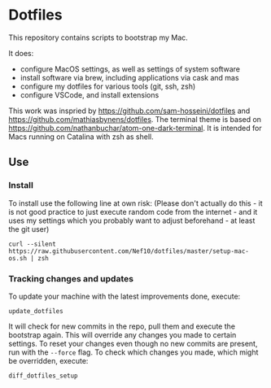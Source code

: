 # Dotfiles

This repository contains scripts to bootstrap my Mac.

It does:
- configure MacOS settings, as well as settings of system software
- install software via brew, including applications via cask and mas
- configure my dotfiles for various tools (git, ssh, zsh)
- configure VSCode, and install extensions

This work was inspried by https://github.com/sam-hosseini/dotfiles and https://github.com/mathiasbynens/dotfiles. The terminal theme is based on https://github.com/nathanbuchar/atom-one-dark-terminal. It is intended for Macs running on Catalina with zsh as shell.

## Use

### Install

To install use the following line at own risk: (Please don't actually do this - it is not good practice to just execute random code from the internet - and it uses my settings which you probably want to adjust beforehand - at least the git user)
```
curl --silent https://raw.githubusercontent.com/Nef10/dotfiles/master/setup-mac-os.sh | zsh
```

### Tracking changes and updates

To update your machine with the latest improvements done, execute:
```
update_dotfiles
```

It will check for new commits in the repo, pull them and execute the bootstrap again. This will override any changes you made to certain settings. To reset your changes even though no new commits are present, run with the `--force` flag. To check which changes you made, which might be overridden, execute:
```
diff_dotfiles_setup
```




